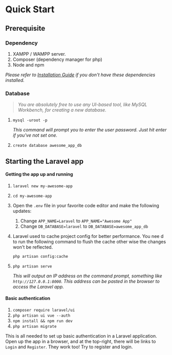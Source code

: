 # Quick Start

## Prerequisite

### Dependency
1. XAMPP / WAMPP server.
2. Composer (dependency manager for php)
3. Node and npm

_Please refer to [Installation Guide](../laravel/installation/README.md) if you don't have these dependencies installed._

### Database

> _You are absolutely free to use any UI-based tool, like MySQL Workbench, for creating a new database._

1. `mysql -uroot -p`

   _This command will prompt you to enter the user password. Just hit enter if you've not set one._

1. `create database awesome_app_db`

## Starting the Laravel app

#### Getting the app up and running

1. `laravel new my-awesome-app`
1. `cd my-awesome-app`
1. Open the `.env` file in your favorite code editor and make the following updates:

   1. Change `APP_NAME=Laravel` to `APP_NAME="Awesome App"`
   1. Change `DB_DATABASE=laravel` to `DB_DATABASE=awesome_app_db`

1. Laravel used to cache project config for better performance. You nee d to run the following command to flush the cache other wise the changes won't be reflected.

   ```php artisan config:cache```
1. `php artisan serve`
   
   _This will output an IP address on the command prompt, something like `http://127.0.0.1:8000`. This address can be pasted in the browser to access the Laravel app._

#### Basic authentication

1. `composer require laravel/ui`
1. `php artisan ui vue --auth`
1. `npm install && npm run dev`
1. `php artisan migrate`

This is all needed to set up basic authentication in a Laravel application. Open up the app in a browser, and at the top-right, there will be links to `Login` and `Register`.  They work too! Try to register and login.
